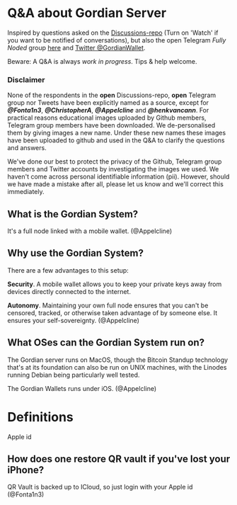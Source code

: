 
# Q&A about Gordian Server

Inspired by questions asked on the [Discussions-repo](https://github.com/BlockchainCommons/Gordian/discussions) (Turn on 'Watch' if you want to be notified of conversations), but also the open Telegram *Fully Noded* group [here](https://t.me/FullyNoded) and [Twitter @GordianWallet](https://twitter.com/GordianWallet).

Beware: A Q&A is always *work in progress*. Tips & help welcome.


### Disclaimer
None of the respondents in the **open** Discussions-repo, **open** Telegram group nor Tweets have been explicitly named as a source, except for ***@Fonta1n3***, ***@ChristopherA***, ***@Appelcline*** and ***@henkvancann***. For practical reasons educational images uploaded by Github members, Telegram group members have been downloaded. We de-personalised them by giving images a new name. Under these new names these images have been uploaded to github and used in the Q&A to clarify the questions and answers.

We've done our best to protect the privacy of the Github, Telegram group members and Twitter accounts by investigating the images we used. We haven't come across personal identifiable information (pii). However, should we have made a mistake after all, please let us know and we'll correct this immediately.

## What is the Gordian System?

It's a full node linked with a mobile wallet. (@Appelcline)

## Why use the Gordian System?

There are a few advantages to this setup:

**Security**. A mobile wallet allows you to keep your private keys away from devices directly connected to the internet.

**Autonomy**. Maintaining your own full node ensures that you can't be censored, tracked, or otherwise taken advantage of by someone else. It ensures your self-sovereignty. (@Appelcline)


## What OSes can the Gordian System run on?

The Gordian server runs on MacOS, though the Bitcoin Standup technology that's at its foundation can also be run on UNIX machines, with the Linodes running Debian being particularly well tested.

The Gordian Wallets runs under iOS. (@Appelcline)


# Definitions
Apple id<br/>

## How does one restore QR vault if you've lost your iPhone?

QR Vault is backed up to ICloud, so just login with your Apple id (@Fonta1n3)